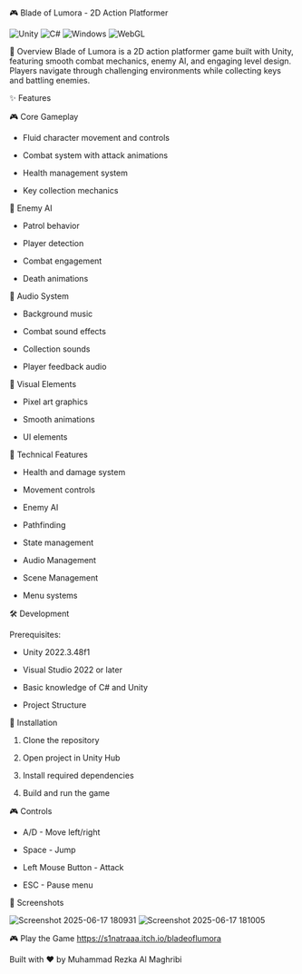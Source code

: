 🎮 Blade of Lumora - 2D Action Platformer

<img alt="Unity" src="https://img.shields.io/badge/Unity-2022.3.48f1-lightgrey?style=for-the-badge&amp;logo=unity"> <img alt="C#" src="https://img.shields.io/badge/C%23-239120?style=for-the-badge&amp;logo=c-sharp&amp;logoColor=white">
<img alt="Windows" src="https://img.shields.io/badge/Windows-0078D6?style=for-the-badge&amp;logo=windows&amp;logoColor=white"> <img alt="WebGL" src="https://img.shields.io/badge/WebGL-990000?style=for-the-badge&amp;logo=webgl&amp;logoColor=white">

🌟 Overview
Blade of Lumora is a 2D action platformer game built with Unity, featuring smooth combat mechanics, enemy AI, and engaging level design. Players navigate through challenging environments while collecting keys and battling enemies.

✨ Features

🎮 Core Gameplay

- Fluid character movement and controls

- Combat system with attack animations

- Health management system

- Key collection mechanics

🤖 Enemy AI

- Patrol behavior
  
- Player detection
  
- Combat engagement
  
- Death animations
  
🎵 Audio System

- Background music

- Combat sound effects

- Collection sounds

- Player feedback audio
  
🎨 Visual Elements

- Pixel art graphics 

- Smooth animations

- UI elements
  
🔧 Technical Features
  
- Health and damage system

- Movement controls
  
- Enemy AI
  
- Pathfinding
  
- State management
  
- Audio Management

- Scene Management

- Menu systems

🛠️ Development

Prerequisites: 

- Unity 2022.3.48f1
  
- Visual Studio 2022 or later

- Basic knowledge of C# and Unity
  
- Project Structure
   
🚀 Installation

1. Clone the repository
   
2. Open project in Unity Hub
   
3. Install required dependencies
 
4. Build and run the game
   
🎮 Controls

- A/D - Move left/right
  
- Space - Jump

- Left Mouse Button - Attack

- ESC - Pause menu


🎥 Screenshots

![Screenshot 2025-06-17 180931](https://github.com/user-attachments/assets/a45aa948-c892-4fd5-8812-fdc7922ee592) ![Screenshot 2025-06-17 181005](https://github.com/user-attachments/assets/2a38ce93-f28a-4cb9-8be1-4631be81a4af)



🎮 Play the Game
https://s1natraaa.itch.io/bladeoflumora

Built with ❤️ by Muhammad Rezka Al Maghribi
